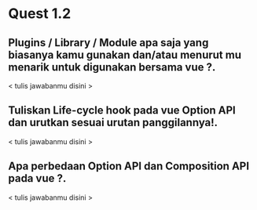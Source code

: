 # Quest 1.2

## Plugins / Library / Module apa saja yang biasanya kamu gunakan dan/atau menurut mu menarik untuk digunakan bersama vue ?.

< tulis jawabanmu disini >

## Tuliskan Life-cycle hook pada vue Option API dan urutkan sesuai urutan panggilannya!.

< tulis jawabanmu disini >

## Apa perbedaan Option API dan Composition API pada vue ?.

< tulis jawabanmu disini >